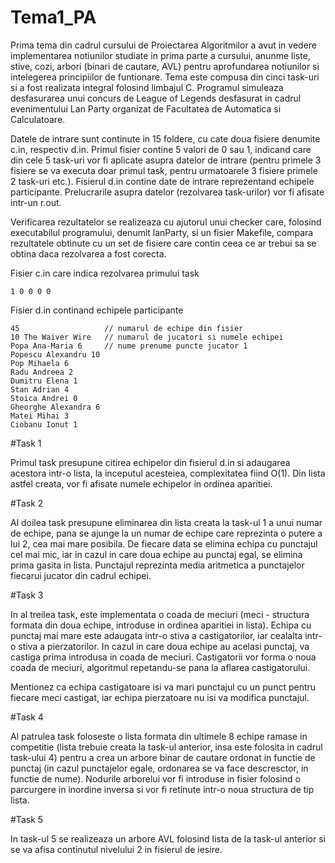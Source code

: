 # Tema1_PA

  Prima tema din cadrul cursului de Proiectarea Algoritmilor a avut in vedere implementarea notiunilor studiate in prima parte a cursului, anunme liste, stive, cozi, arbori (binari de cautare, AVL) pentru aprofundarea notiunilor si intelegerea principiilor de funtionare. Tema este compusa din cinci task-uri si a fost realizata integral folosind limbajul C. Programul simuleaza desfasurarea unui concurs de League of Legends desfasurat in cadrul evenimentului Lan Party organizat de Facultatea de Automatica si Calculatoare.
  
  Datele de intrare sunt continute in 15 foldere, cu cate doua fisiere denumite c.in, respectiv d.in. Primul fisier contine 5 valori de 0 sau 1, indicand care din cele 5 task-uri vor fi aplicate asupra datelor de intrare (pentru primele 3 fisiere se va executa doar primul task, pentru urmatoarele 3 fisiere primele 2 task-uri etc.). Fisierul d.in contine date de intrare reprezentand echipele participante. Prelucrarile asupra datelor (rezolvarea task-urilor) vor fi afisate intr-un r.out.

  Verificarea rezultatelor se realizeaza cu ajutorul unui checker care, folosind executabilul programului, denumit lanParty, si un fisier Makefile, compara rezultatele obtinute cu un set de fisiere care contin ceea ce ar trebui sa se obtina daca rezolvarea a fost corecta.


  Fisier c.in care indica rezolvarea primului task

    1 0 0 0 0

  Fisier d.in continand echipele participante 
    

    45                   // numarul de echipe din fisier
    10 The Waiver Wire   // numarul de jucatori si numele echipei
    Popa Ana-Maria 6     // nume prenume puncte jucator 1
    Popescu Alexandru 10
    Pop Mihaela 6
    Radu Andreea 2
    Dumitru Elena 1
    Stan Adrian 4
    Stoica Andrei 0
    Gheorghe Alexandra 6
    Matei Mihai 3
    Ciobanu Ionut 1


#Task 1

  Primul task presupune citirea echipelor din fisierul d.in si adaugarea acestora intr-o lista, la inceputul acesteiea, complexitatea fiind O(1). Din lista astfel creata, vor fi afisate numele echipelor in ordinea aparitiei.

#Task 2

  Al doilea task presupune eliminarea din lista creata la task-ul 1 a unui numar de echipe, pana se ajunge la un numar de echipe care reprezinta o putere a lui 2, cea mai mare posibila. De fiecare data se elimina echipa cu punctajul cel mai mic, iar in cazul in care doua echipe au punctaj egal, se elimina prima gasita in lista. Punctajul reprezinta media aritmetica a punctajelor fiecarui jucator din cadrul echipei.

#Task 3

  In al treilea task, este implementata o coada de meciuri (meci - structura formata din doua echipe, introduse in ordinea aparitiei in lista). Echipa cu punctaj mai mare este adaugata intr-o stiva a castigatorilor, iar cealalta intr-o stiva a pierzatorilor. In cazul in care doua echipe au acelasi punctaj, va castiga prima introdusa in coada de meciuri. Castigatorii vor forma o noua coada de meciuri, algoritmul repetandu-se pana la aflarea castigatorului. 

  Mentionez ca echipa castigatoare isi va mari punctajul cu un punct pentru fiecare meci castigat, iar echipa pierzatoare nu isi va modifica punctajul.

#Task 4

  Al patrulea task foloseste o lista formata din ultimele 8 echipe ramase in competitie (lista trebuie creata la task-ul anterior, insa este folosita in cadrul task-ului 4) pentru a crea un arbore binar de cautare ordonat in functie de punctaj (in cazul punctajelor egale, ordonarea se va face descresctor, in functie de nume). Nodurile arborelui vor fi introduse in fisier folosind o parcurgere in inordine inversa si vor fi retinute intr-o noua structura de tip lista.

#Task 5

  In task-ul 5 se realizeaza un arbore AVL folosind lista de la task-ul anterior si se va afisa continutul nivelului 2 in fisierul de iesire.
  

  

